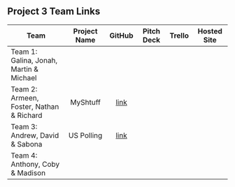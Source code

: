 ## Project 3 Team Links

| Team | Project Name | GitHub | Pitch Deck | Trello | Hosted Site |
|---|:---:|:---:|:---:|:---:|:---:|
| Team 1:<br>Galina, Jonah, Martin & Michael |  |  |  |  |  |
| Team 2:<br>Armeen, Foster, Nathan & Richard | MyShtuff | [link](https://github.com/turtlepower93/MyShtuff) |  |  |  |
| Team 3:<br>Andrew, David & Sabona | US Polling | [link](https://github.com/DaCoPro/US-Polling) |  |  |  |
| Team 4:<br>Anthony, Coby & Madison |  |  |  |  |  |
